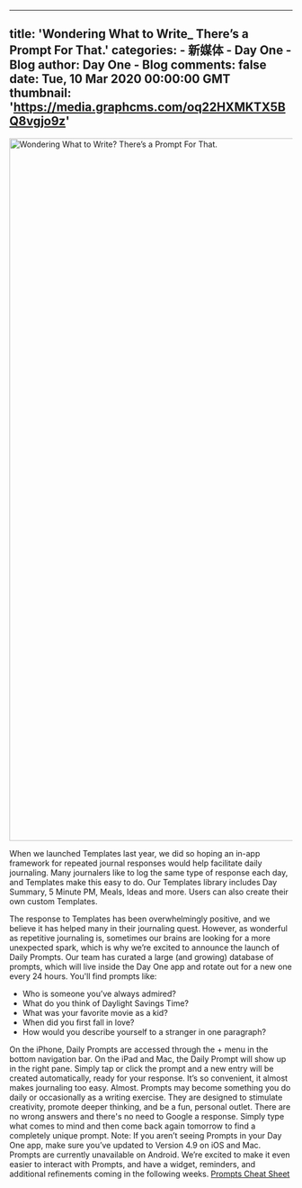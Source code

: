 
---
title: 'Wondering What to Write_ There’s a Prompt For That.'
categories: 
    - 新媒体
    - Day One - Blog
author: Day One - Blog
comments: false
date: Tue, 10 Mar 2020 00:00:00 GMT
thumbnail: 'https://media.graphcms.com/oq22HXMKTX5BQ8vgjo9z'
---

<div>   
<img alt="Wondering What to Write? There’s a Prompt For That." width="2232" height="1248" src="https://media.graphcms.com/oq22HXMKTX5BQ8vgjo9z" referrerpolicy="no-referrer"><p>When we launched Templates last year, we did so hoping an in-app framework for repeated journal responses would help facilitate daily journaling. Many journalers like to log the same type of response each day, and Templates make this easy to do. Our Templates library includes Day Summary, 5 Minute PM, Meals, Ideas and more. Users can also create their own custom Templates.</p><p>The response to Templates has been overwhelmingly positive, and we believe it has helped many in their journaling quest. However, as wonderful as repetitive journaling is, sometimes our brains are looking for a more unexpected spark, which is why we’re excited to announce the launch of Daily Prompts. Our team has curated a large (and growing) database of prompts, which will live inside the Day One app and rotate out for a new one every 24 hours. You'll find prompts like:</p><ul><li>Who is someone you’ve always admired?</li><li>What do you think of Daylight Savings Time?</li><li>What was your favorite movie as a kid?</li><li>When did you first fall in love?</li><li>How would you describe yourself to a stranger in one paragraph?</li></ul><p>On the iPhone, Daily Prompts are accessed through the + menu in the bottom navigation bar. On the iPad and Mac, the Daily Prompt will show up in the right pane. Simply tap or click the prompt and a new entry will be created automatically, ready for your response. It’s so convenient, it almost makes journaling too easy. Almost. Prompts may become something you do daily or occasionally as a writing exercise. They are designed to stimulate creativity, promote deeper thinking, and be a fun, personal outlet. There are no wrong answers and there's no need to Google a response. Simply type what comes to mind and then come back again tomorrow to find a completely unique prompt. Note: If you aren’t seeing Prompts in your Day One app, make sure you’ve updated to Version 4.9 on iOS and Mac. Prompts are currently unavailable on Android. We’re excited to make it even easier to interact with Prompts, and have a widget, reminders, and additional refinements coming in the following weeks. <a href="https://help.dayoneapp.com/en/articles/3750565-daily-writing-prompts">Prompts Cheat Sheet</a></p>  
</div>
            